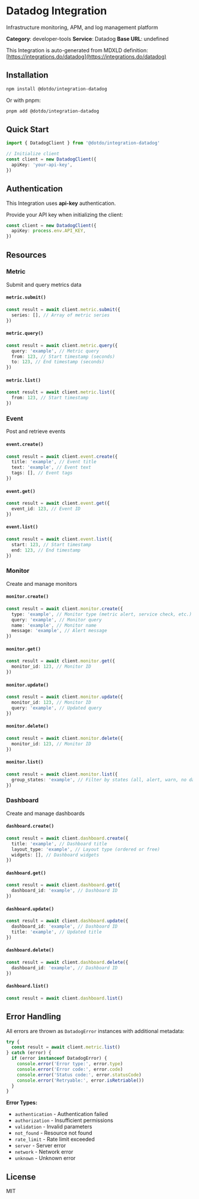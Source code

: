 # Datadog Integration

Infrastructure monitoring, APM, and log management platform

**Category**: developer-tools
**Service**: Datadog
**Base URL**: undefined

This Integration is auto-generated from MDXLD definition: [https://integrations.do/datadog](https://integrations.do/datadog)

## Installation

```bash
npm install @dotdo/integration-datadog
```

Or with pnpm:

```bash
pnpm add @dotdo/integration-datadog
```

## Quick Start

```typescript
import { DatadogClient } from '@dotdo/integration-datadog'

// Initialize client
const client = new DatadogClient({
  apiKey: 'your-api-key',
})
```

## Authentication

This Integration uses **api-key** authentication.

Provide your API key when initializing the client:

```typescript
const client = new DatadogClient({
  apiKey: process.env.API_KEY,
})
```

## Resources

### Metric

Submit and query metrics data

#### `metric.submit()`

```typescript
const result = await client.metric.submit({
  series: [], // Array of metric series
})
```

#### `metric.query()`

```typescript
const result = await client.metric.query({
  query: 'example', // Metric query
  from: 123, // Start timestamp (seconds)
  to: 123, // End timestamp (seconds)
})
```

#### `metric.list()`

```typescript
const result = await client.metric.list({
  from: 123, // Start timestamp
})
```

### Event

Post and retrieve events

#### `event.create()`

```typescript
const result = await client.event.create({
  title: 'example', // Event title
  text: 'example', // Event text
  tags: [], // Event tags
})
```

#### `event.get()`

```typescript
const result = await client.event.get({
  event_id: 123, // Event ID
})
```

#### `event.list()`

```typescript
const result = await client.event.list({
  start: 123, // Start timestamp
  end: 123, // End timestamp
})
```

### Monitor

Create and manage monitors

#### `monitor.create()`

```typescript
const result = await client.monitor.create({
  type: 'example', // Monitor type (metric alert, service check, etc.)
  query: 'example', // Monitor query
  name: 'example', // Monitor name
  message: 'example', // Alert message
})
```

#### `monitor.get()`

```typescript
const result = await client.monitor.get({
  monitor_id: 123, // Monitor ID
})
```

#### `monitor.update()`

```typescript
const result = await client.monitor.update({
  monitor_id: 123, // Monitor ID
  query: 'example', // Updated query
})
```

#### `monitor.delete()`

```typescript
const result = await client.monitor.delete({
  monitor_id: 123, // Monitor ID
})
```

#### `monitor.list()`

```typescript
const result = await client.monitor.list({
  group_states: 'example', // Filter by states (all, alert, warn, no data)
})
```

### Dashboard

Create and manage dashboards

#### `dashboard.create()`

```typescript
const result = await client.dashboard.create({
  title: 'example', // Dashboard title
  layout_type: 'example', // Layout type (ordered or free)
  widgets: [], // Dashboard widgets
})
```

#### `dashboard.get()`

```typescript
const result = await client.dashboard.get({
  dashboard_id: 'example', // Dashboard ID
})
```

#### `dashboard.update()`

```typescript
const result = await client.dashboard.update({
  dashboard_id: 'example', // Dashboard ID
  title: 'example', // Updated title
})
```

#### `dashboard.delete()`

```typescript
const result = await client.dashboard.delete({
  dashboard_id: 'example', // Dashboard ID
})
```

#### `dashboard.list()`

```typescript
const result = await client.dashboard.list()
```

## Error Handling

All errors are thrown as `DatadogError` instances with additional metadata:

```typescript
try {
  const result = await client.metric.list()
} catch (error) {
  if (error instanceof DatadogError) {
    console.error('Error type:', error.type)
    console.error('Error code:', error.code)
    console.error('Status code:', error.statusCode)
    console.error('Retryable:', error.isRetriable())
  }
}
```

**Error Types:**

- `authentication` - Authentication failed
- `authorization` - Insufficient permissions
- `validation` - Invalid parameters
- `not_found` - Resource not found
- `rate_limit` - Rate limit exceeded
- `server` - Server error
- `network` - Network error
- `unknown` - Unknown error

## License

MIT

